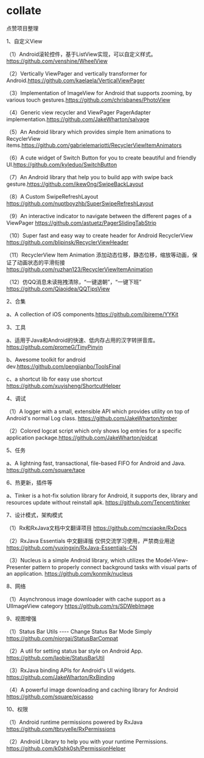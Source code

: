 # collate
点赞项目整理

1、自定义View

（1）Android滚轮控件，基于ListView实现，可以自定义样式。https://github.com/venshine/WheelView

（2）Vertically ViewPager and vertically transformer for Android.https://github.com/kaelaela/VerticalViewPager

（3）Implementation of ImageView for Android that supports zooming, by various touch gestures.https://github.com/chrisbanes/PhotoView

（4）Generic view recycler and ViewPager PagerAdapter implementation.https://github.com/JakeWharton/salvage

（5）An Android library which provides simple Item animations to RecyclerView items.https://github.com/gabrielemariotti/RecyclerViewItemAnimators

（6）A cute widget of Switch Button for you to create beautiful and friendly UI.https://github.com/kyleduo/SwitchButton

（7）An Android library that help you to build app with swipe back gesture.https://github.com/ikew0ng/SwipeBackLayout

（8）A Custom SwipeRefreshLayout https://github.com/nuptboyzhb/SuperSwipeRefreshLayout

（9）An interactive indicator to navigate between the different pages of a ViewPager https://github.com/astuetz/PagerSlidingTabStrip

（10）Super fast and easy way to create header for Android RecyclerView https://github.com/blipinsk/RecyclerViewHeader

（11）RecyclerView Item Animation 添加动态位移，静态位移，缩放等动画，保证了动画状态的平滑衔接 https://github.com/ruzhan123/RecyclerViewItemAnimation

（12）仿QQ消息未读拖拽清除，“一键退朝”，“一键下班” https://github.com/Qiaoidea/QQTipsView

2、合集

a、A collection of iOS components.https://github.com/ibireme/YYKit

3、工具

a、适用于Java和Android的快速、低内存占用的汉字转拼音库。https://github.com/promeG/TinyPinyin

b、Awesome toolkit for android dev.https://github.com/pengjianbo/ToolsFinal

c、a shortcut lib for easy use shortcut https://github.com/xuyisheng/ShortcutHelper

4、调试

（1）A logger with a small, extensible API which provides utility on top of Android's normal Log class. https://github.com/JakeWharton/timber

（2）Colored logcat script which only shows log entries for a specific application package.https://github.com/JakeWharton/pidcat

5、任务

a、A lightning fast, transactional, file-based FIFO for Android and Java. https://github.com/square/tape

6、热更新，插件等

a、Tinker is a hot-fix solution library for Android, it supports dex, library and resources update without reinstall apk.
https://github.com/Tencent/tinker

7、设计模式，架构模式

（1）Rx和RxJava文档中文翻译项目 https://github.com/mcxiaoke/RxDocs

（2）RxJava Essentials 中文翻译版 仅供交流学习使用，严禁商业用途 https://github.com/yuxingxin/RxJava-Essentials-CN

（3）Nucleus is a simple Android library, which utilizes the Model-View-Presenter pattern to properly connect background tasks with visual parts of an application. https://github.com/konmik/nucleus

8、网络

（1）Asynchronous image downloader with cache support as a UIImageView category https://github.com/rs/SDWebImage

9、视图增强

（1）Status Bar Utils ---- Change Status Bar Mode Simply https://github.com/niorgai/StatusBarCompat

（2）A util for setting status bar style on Android App. https://github.com/laobie/StatusBarUtil

（3）RxJava binding APIs for Android's UI widgets. https://github.com/JakeWharton/RxBinding

（4）A powerful image downloading and caching library for Android https://github.com/square/picasso

10、权限

（1）Android runtime permissions powered by RxJava https://github.com/tbruyelle/RxPermissions

（2）Android Library to help you with your runtime Permissions. https://github.com/k0shk0sh/PermissionHelper

